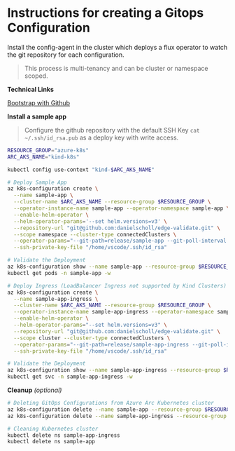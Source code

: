 # Instructions for creating a Gitops Configuration

Install the config-agent in the cluster which deploys a flux operator to watch the git repository for each configuration.

> This process is multi-tenancy and can be cluster or namespace scoped.


**Technical Links**

[Bootstrap with Github](https://fluxcd.io/docs/installation/#github-and-github-enterprise)


**Install a sample app**

> Configure the github repository with the default SSH Key `cat ~/.ssh/id_rsa.pub` as a deploy key with write access.

```bash
RESOURCE_GROUP="azure-k8s"
ARC_AKS_NAME="kind-k8s"

kubectl config use-context "kind-$ARC_AKS_NAME"

# Deploy Sample App
az k8s-configuration create \
  --name sample-app \
  --cluster-name $ARC_AKS_NAME --resource-group $RESOURCE_GROUP \
  --operator-instance-name sample-app --operator-namespace sample-app \
  --enable-helm-operator \
  --helm-operator-params='--set helm.versions=v3' \
  --repository-url "git@github.com:danielscholl/edge-validate.git" \
  --scope namespace --cluster-type connectedClusters \
  --operator-params="--git-path=release/sample-app --git-poll-interval 3s --git-branch=main --git-user=flux --git-email=flux@edge.microsoft.com" \
  --ssh-private-key-file "/home/vscode/.ssh/id_rsa"

# Validate the Deployment
az k8s-configuration show --name sample-app --resource-group $RESOURCE_GROUP --cluster-name $ARC_AKS_NAME --cluster-type connectedClusters --query complianceStatus
kubectl get pods -n sample-app -w

# Deploy Ingress (LoadBalancer Ingress not supported by Kind Clusters)
az k8s-configuration create \
  --name sample-app-ingress \
  --cluster-name $ARC_AKS_NAME --resource-group $RESOURCE_GROUP \
  --operator-instance-name sample-app-ingress --operator-namespace sample-app-ingress \
  --enable-helm-operator \
  --helm-operator-params="--set helm.versions=v3" \
  --repository-url "git@github.com:danielscholl/edge-validate.git" \
  --scope cluster --cluster-type connectedClusters \
  --operator-params="--git-path=release/sample-app-ingress --git-poll-interval 3s --git-branch=main --git-user=flux --git-email=flux@edge.microsoft.com" \
  --ssh-private-key-file "/home/vscode/.ssh/id_rsa"

# Validate the Deployment
az k8s-configuration show --name sample-app-ingress --resource-group $RESOURCE_GROUP --cluster-name $ARC_AKS_NAME --cluster-type connectedClusters --query complianceStatus
kubectl get svc -n sample-app-ingress -w
```


**Cleanup** *(optional)*

```bash
# Deleting GitOps Configurations from Azure Arc Kubernetes cluster
az k8s-configuration delete --name sample-app --resource-group $RESOURCE_GROUP --cluster-name $ARC_AKS_NAME --cluster-type connectedClusters -y
az k8s-configuration delete --name sample-app-ingress --resource-group $RESOURCE_GROUP --cluster-name $ARC_AKS_NAME --cluster-type connectedClusters -y

# Cleaning Kubernetes cluster
kubectl delete ns sample-app-ingress
kubectl delete ns sample-app
```